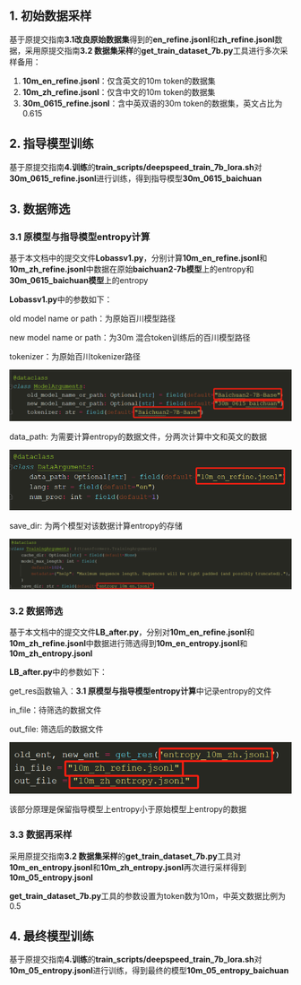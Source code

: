 ## 1. 初始数据采样
基于原提交指南**3.1改良原始数据集**得到的**en_refine.jsonl**和**zh_refine.jsonl**数据，采用原提交指南**3.2 数据集采样**的**get_train_dataset_7b.py**工具进行多次采样备用：
1. **10m_en_refine.jsonl**：仅含英文的10m token的数据集
2. **10m_zh_refine.jsonl**：仅含中文的10m token的数据集
3. **30m_0615_refine.jsonl**：含中英双语的30m token的数据集，英文占比为0.615

## 2. 指导模型训练
基于原提交指南**4.训练**的**train_scripts/deepspeed_train_7b_lora.sh**对**30m_0615_refine.jsonl**进行训练，得到指导模型**30m_0615_baichuan**

## 3. 数据筛选
### 3.1 原模型与指导模型entropy计算
基于本文档中的提交文件**Lobassv1.py**，分别计算**10m_en_refine.jsonl**和**10m_zh_refine.jsonl**中数据在原始**baichuan2-7b模型**上的entropy和**30m_0615_baichuan模型**上的entropy

**Lobassv1.py**中的参数如下：

old model name or path：为原始百川模型路径

new model name or path：为30m 混合token训练后的百川模型路径

tokenizer：为原始百川tokenizer路径

![](pic/7cdf9090-876f-11ee-9b60-ad408d72c699.jpeg?v=1&type=image)

data_path: 为需要计算entropy的数据文件，分两次计算中文和英文的数据

![](pic/c31ab0d0-876f-11ee-9b60-ad408d72c699.jpeg?v=1&type=image)

save_dir: 为两个模型对该数据计算entropy的存储

![](pic/01b5e990-8770-11ee-9b60-ad408d72c699.jpeg?v=1&type=image)

### 3.2 数据筛选
基于本文档中的提交文件**LB_after.py**，分别对**10m_en_refine.jsonl**和**10m_zh_refine.jsonl**中数据进行筛选得到**10m_en_entropy.jsonl**和**10m_zh_entropy.jsonl**

**LB_after.py**中的参数如下：

get_res函数输入：**3.1 原模型与指导模型entropy计算**中记录entropy的文件

in_file：待筛选的数据文件

out_file: 筛选后的数据文件

![](pic/37b88d80-8771-11ee-9b60-ad408d72c699.jpeg?v=1&type=image)

该部分原理是保留指导模型上entropy小于原始模型上entropy的数据
### 3.3 数据再采样
采用原提交指南**3.2 数据集采样**的**get_train_dataset_7b.py**工具对**10m_en_entropy.jsonl**和**10m_zh_entropy.jsonl**再次进行采样得到**10m_05_entropy.jsonl**

**get_train_dataset_7b.py**工具的参数设置为token数为10m，中英文数据比例为0.5

## 4. 最终模型训练
基于原提交指南**4.训练**的**train_scripts/deepspeed_train_7b_lora.sh**对**10m_05_entropy.jsonl**进行训练，得到最终的模型**10m_05_entropy_baichuan**

